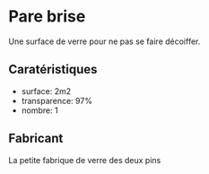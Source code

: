 # Pare brise

Une surface de verre pour ne pas se faire décoiffer.

## Caratéristiques

- surface: 2m2
- transparence: 97%
- nombre: 1

## Fabricant

La petite fabrique de verre des deux pins
